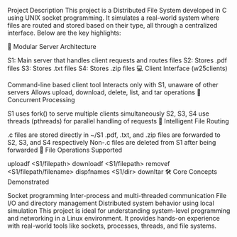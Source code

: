 Project Description
This project is a Distributed File System developed in C using UNIX socket programming. It simulates a real-world system where files are routed and stored based on their type, all through a centralized interface. Below are the key highlights:

📁 Modular Server Architecture

S1: Main server that handles client requests and routes files
S2: Stores .pdf files
S3: Stores .txt files
S4: Stores .zip files
💻 Client Interface (w25clients)

Command-line based client tool
Interacts only with S1, unaware of other servers
Allows upload, download, delete, list, and tar operations
🔁 Concurrent Processing

S1 uses fork() to serve multiple clients simultaneously
S2, S3, S4 use threads (pthreads) for parallel handling of requests
🧠 Intelligent File Routing

.c files are stored directly in ~/S1
.pdf, .txt, and .zip files are forwarded to S2, S3, and S4 respectively
Non-.c files are deleted from S1 after being forwarded
📂 File Operations Supported

uploadf <filename> <S1/filepath>
downloadf <filename> <S1/filepath>
removef <S1/filepath/filename>
dispfnames <S1/dir>
downltar <filetype>
🛠 Core Concepts Demonstrated

Socket programming
Inter-process and multi-threaded communication
File I/O and directory management
Distributed system behavior using local simulation
This project is ideal for understanding system-level programming and networking in a Linux environment. It provides hands-on experience with real-world tools like sockets, processes, threads, and file systems.
